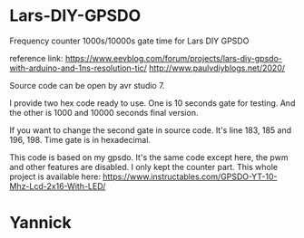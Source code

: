 # Lars-DIY-GPSDO
Frequency counter 1000s/10000s gate time for Lars DIY GPSDO

reference link:
https://www.eevblog.com/forum/projects/lars-diy-gpsdo-with-arduino-and-1ns-resolution-tic/
http://www.paulvdiyblogs.net/2020/


Source code can be open by avr studio 7.

I provide two hex code ready to use. One is 10 seconds gate for testing. And the other is 1000 and 10000 seconds final version.

If you want to change the second gate in source code. It's line 183, 185 and 196, 198. Time gate is in hexadecimal.

This code is based on my gpsdo. It's the same code except here, the pwm and other features are disabled. I only kept the counter part. This whole project is available here:
https://www.instructables.com/GPSDO-YT-10-Mhz-Lcd-2x16-With-LED/

# Yannick
